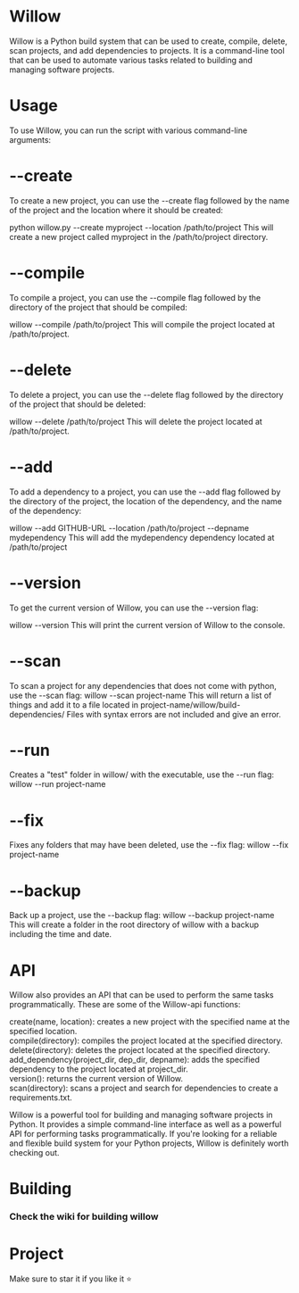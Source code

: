 # Willow


Willow is a Python build system that can be used to create, compile, delete, scan projects, and add dependencies to projects. It is a command-line tool that can be used to automate various tasks related to building and managing software projects.

# Usage
To use Willow, you can run the script with various command-line arguments:

# --create
To create a new project, you can use the --create flag followed by the name of the project and the location where it should be created:

python willow.py --create myproject --location /path/to/project
This will create a new project called myproject in the /path/to/project directory.

# --compile
To compile a project, you can use the --compile flag followed by the directory of the project that should be compiled:

willow --compile /path/to/project
This will compile the project located at /path/to/project.

# --delete
To delete a project, you can use the --delete flag followed by the directory of the project that should be deleted:

willow --delete /path/to/project
This will delete the project located at /path/to/project.

# --add
To add a dependency to a project, you can use the --add flag followed by the directory of the project, the location of the dependency, and the name of the dependency:

willow --add GITHUB-URL --location /path/to/project --depname mydependency
This will add the mydependency dependency located at /path/to/project

# --version
To get the current version of Willow, you can use the --version flag:

willow --version
This will print the current version of Willow to the console.

# --scan
To scan a project for any dependencies that does not come with python, use the --scan flag:
willow --scan project-name
This will return a list of things and add it to a file located in project-name/willow/build-dependencies/
Files with syntax errors are not included and give an error.

# --run
Creates a "test" folder in willow/ with the executable, use the --run flag:
willow --run project-name

# --fix
Fixes any folders that may have been deleted, use the --fix flag:
willow --fix project-name

# --backup
Back up a project, use the --backup flag:
willow --backup project-name
This will create a folder in the root directory of willow with a backup including the time and date.


# API
Willow also provides an API that can be used to perform the same tasks programmatically. These are some of the Willow-api functions:

create(name, location): creates a new project with the specified name at the specified location. </br>
compile(directory): compiles the project located at the specified directory. </br>
delete(directory): deletes the project located at the specified directory. </br>
add_dependency(project_dir, dep_dir, depname): adds the specified dependency to the project located at project_dir. </br>
version(): returns the current version of Willow. </br>
scan(directory): scans a project and search for dependencies to create a requirements.txt. </br>

Willow is a powerful tool for building and managing software projects in Python. It provides a simple command-line interface as well as a powerful API for performing tasks programmatically. If you're looking for a reliable and flexible build system for your Python projects, Willow is definitely worth checking out.

# Building
### Check the wiki for building willow

# Project
Make sure to star it if you like it ⭐️
